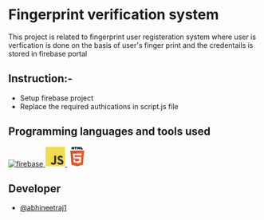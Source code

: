 # Fingerprint verification system
This project is related to fingerprint user registeration system where user is verfication is done on the basis of user's finger print and the credentails is stored in firebase  portal

## Instruction:-
*	Setup firebase project
*	Replace the required authications in script.js file

## Programming languages and tools used
<a href="https://firebase.google.com/" target="_blank" rel="noreferrer"> <img src="https://www.vectorlogo.zone/logos/firebase/firebase-icon.svg" alt="firebase" width="40" height="40"/> </a><a href="https://developer.mozilla.org/en-US/docs/Web/JavaScript" target="_blank" rel="noreferrer"> <img src="https://raw.githubusercontent.com/devicons/devicon/master/icons/javascript/javascript-original.svg" alt="javascript" width="40" height="40"/> </a><a href="https://www.w3.org/html/" target="_blank" rel="noreferrer"> <img src="https://raw.githubusercontent.com/devicons/devicon/master/icons/html5/html5-original-wordmark.svg" alt="html5" width="40" height="40"/> </a> 

## Developer
*	[@abhineetraj1](https://github.com/abhineetraj1)